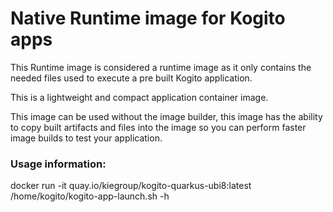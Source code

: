# Native Runtime image for Kogito apps

This Runtime image is considered a runtime image as it only contains the needed
files used to execute a pre built Kogito application.

This is a lightweight and compact application container image.

This image can be used without the image builder, this image has the ability to copy
built artifacts and files into the image so you can perform faster image builds to test your application.

### Usage information:

docker run -it quay.io/kiegroup/kogito-quarkus-ubi8:latest /home/kogito/kogito-app-launch.sh -h

